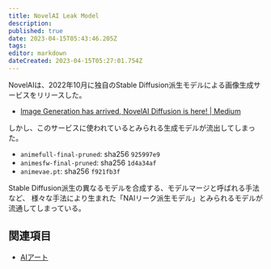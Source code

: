 ```yaml
---
title: NovelAI Leak Model
description: 
published: true
date: 2023-04-15T05:43:46.205Z
tags: 
editor: markdown
dateCreated: 2023-04-15T05:27:01.754Z
---
```


NovelAIは、2022年10月に独自のStable Diffusion派生モデルによる画像生成サービスをリリースした。

- [Image Generation has arrived, NovelAI Diffusion is here! | Medium](https://blog.novelai.net/image-generation-announcement-807b3cf0afec)

しかし、このサービスに使われているとみられる生成モデルが流出してしまった。

- `animefull-final-pruned`: sha256 `925997e9`
- `animesfw-final-pruned`: sha256 `1d4a34af`
- `animevae.pt`: sha256 `f921fb3f`

Stable Diffusion派生の異なるモデルを合成する、モデルマージと呼ばれる手法など、
様々な手法により生まれた「NAIリーク派生モデル」とみられるモデルが流通してしまっている。

## 関連項目

- [AIアート](/aiart)

